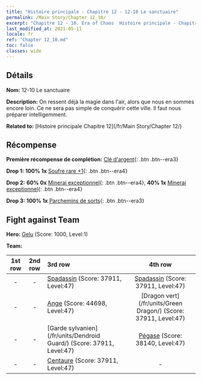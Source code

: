 ```yaml
---
title: "Histoire principale - Chapitre 12 - 12-10 Le sanctuaire"
permalink: /Main Story/Chapter 12_10/
excerpt: "Chapitre 12 - 10. Era of Chaos  Histoire principale - Chapitre 12_10. 12-10 Le sanctuaire"
last_modified_at: 2021-05-11
locale: fr
ref: "Chapter 12_10.md"
toc: false
classes: wide
---
```


## Détails

 **Nom:** 12-10 Le sanctuaire

 **Description:** On ressent déjà la magie dans l'air, alors que nous en sommes encore loin. Ce ne sera pas simple de conquérir cette ville. Il faut nous préparer intelligemment.

 **Related to:** [Histoire principale Chapitre 12](/fr/Main Story/Chapter 12/)

## Récompense

 **Première récompense de complétion:** [Clé d'argent](/ItemsFR/con_693/){: .btn .btn--era3}

 **Drop 1:** **100% 1x** [Soufre rare +1](/ItemsFR/mat_43/){: .btn .btn--era4}

 **Drop 2:** **60% 0x** [Minerai exceptionnel](/ItemsFR/mat_33/){: .btn .btn--era4}, **40% 1x** [Minerai exceptionnel](/ItemsFR/mat_33/){: .btn .btn--era4}

 **Drop 3:** **100% 1x** [Parchemins de sorts](/ItemsFR/con_694/){: .btn .btn--era3}


## Fight against Team
 **Hero:** [Gelu](/fr/heroes/Gelu/) (Score: 1000, Level:1)

 **Team:**


  | 1st row | 2nd row | 3rd row | 4th row |
  |:----:|:----:|:----|:----:|
  | - | - | [Spadassin](/fr/units/Swordsman/) (Score: 37911, Level:47)  | [Spadassin](/fr/units/Swordsman/) (Score: 37911, Level:47)  |
  | - | - | [Ange](/fr/units/Angel/) (Score: 44698, Level:47)  | [Dragon vert](/fr/units/Green Dragon/) (Score: 37911, Level:47)  |
  | - | - | [Garde sylvanien](/fr/units/Dendroid Guard/) (Score: 37911, Level:47)  | [Pégase](/fr/units/Pegasus/) (Score: 38140, Level:47)  |
  | - | - | [Centaure](/fr/units/Centaur/) (Score: 37911, Level:47)  | - |


